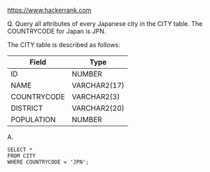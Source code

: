 https://www.hackerrank.com

Q. Query all attributes of every Japanese city in the CITY table. The COUNTRYCODE for Japan is JPN. 

The CITY table is described as follows:

|Field|Type|
|-----|-----|
|ID|NUMBER|
|NAME|VARCHAR2(17)|
|COUNTRYCODE|VARCHAR2(3)|
|DISTRICT|VARCHAR2(20)|
|POPULATION|NUMBER|

A.
```
SELECT *
FROM CITY
WHERE COUNTRYCODE = 'JPN';
```